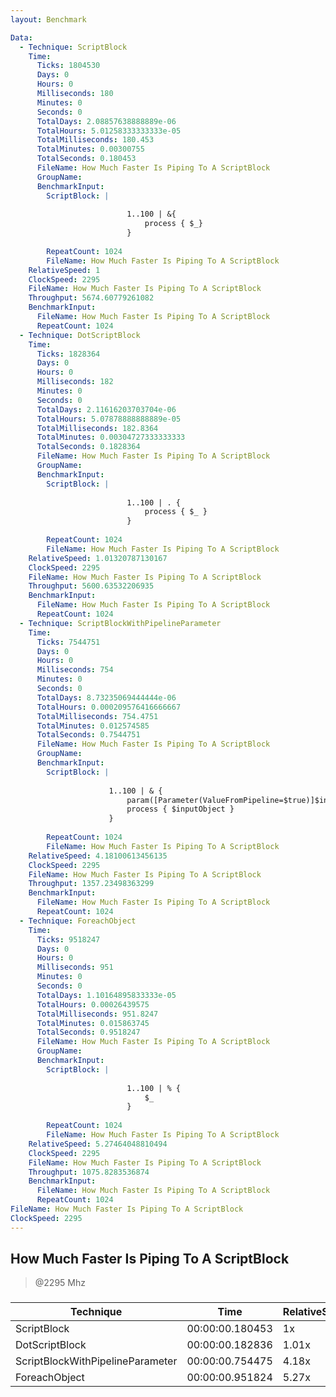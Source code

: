 ```yaml
---
layout: Benchmark

Data: 
  - Technique: ScriptBlock
    Time: 
      Ticks: 1804530
      Days: 0
      Hours: 0
      Milliseconds: 180
      Minutes: 0
      Seconds: 0
      TotalDays: 2.08857638888889e-06
      TotalHours: 5.01258333333333e-05
      TotalMilliseconds: 180.453
      TotalMinutes: 0.00300755
      TotalSeconds: 0.180453
      FileName: How Much Faster Is Piping To A ScriptBlock
      GroupName: 
      BenchmarkInput: 
        ScriptBlock: |
          
                          1..100 | &{
                              process { $_}
                          }
                      
        RepeatCount: 1024
        FileName: How Much Faster Is Piping To A ScriptBlock
    RelativeSpeed: 1
    ClockSpeed: 2295
    FileName: How Much Faster Is Piping To A ScriptBlock
    Throughput: 5674.60779261082
    BenchmarkInput: 
      FileName: How Much Faster Is Piping To A ScriptBlock
      RepeatCount: 1024
  - Technique: DotScriptBlock
    Time: 
      Ticks: 1828364
      Days: 0
      Hours: 0
      Milliseconds: 182
      Minutes: 0
      Seconds: 0
      TotalDays: 2.11616203703704e-06
      TotalHours: 5.07878888888889e-05
      TotalMilliseconds: 182.8364
      TotalMinutes: 0.00304727333333333
      TotalSeconds: 0.1828364
      FileName: How Much Faster Is Piping To A ScriptBlock
      GroupName: 
      BenchmarkInput: 
        ScriptBlock: |
          
                          1..100 | . {
                              process { $_ } 
                          }
                      
        RepeatCount: 1024
        FileName: How Much Faster Is Piping To A ScriptBlock
    RelativeSpeed: 1.01320787130167
    ClockSpeed: 2295
    FileName: How Much Faster Is Piping To A ScriptBlock
    Throughput: 5600.63532206935
    BenchmarkInput: 
      FileName: How Much Faster Is Piping To A ScriptBlock
      RepeatCount: 1024
  - Technique: ScriptBlockWithPipelineParameter
    Time: 
      Ticks: 7544751
      Days: 0
      Hours: 0
      Milliseconds: 754
      Minutes: 0
      Seconds: 0
      TotalDays: 8.73235069444444e-06
      TotalHours: 0.000209576416666667
      TotalMilliseconds: 754.4751
      TotalMinutes: 0.012574585
      TotalSeconds: 0.7544751
      FileName: How Much Faster Is Piping To A ScriptBlock
      GroupName: 
      BenchmarkInput: 
        ScriptBlock: |
          
                      1..100 | & {
                          param([Parameter(ValueFromPipeline=$true)]$inputobject)
                          process { $inputObject } 
                      }
                      
        RepeatCount: 1024
        FileName: How Much Faster Is Piping To A ScriptBlock
    RelativeSpeed: 4.18100613456135
    ClockSpeed: 2295
    FileName: How Much Faster Is Piping To A ScriptBlock
    Throughput: 1357.23498363299
    BenchmarkInput: 
      FileName: How Much Faster Is Piping To A ScriptBlock
      RepeatCount: 1024
  - Technique: ForeachObject
    Time: 
      Ticks: 9518247
      Days: 0
      Hours: 0
      Milliseconds: 951
      Minutes: 0
      Seconds: 0
      TotalDays: 1.10164895833333e-05
      TotalHours: 0.00026439575
      TotalMilliseconds: 951.8247
      TotalMinutes: 0.015863745
      TotalSeconds: 0.9518247
      FileName: How Much Faster Is Piping To A ScriptBlock
      GroupName: 
      BenchmarkInput: 
        ScriptBlock: |
          
                          1..100 | % {
                              $_
                          }            
                      
        RepeatCount: 1024
        FileName: How Much Faster Is Piping To A ScriptBlock
    RelativeSpeed: 5.27464048810494
    ClockSpeed: 2295
    FileName: How Much Faster Is Piping To A ScriptBlock
    Throughput: 1075.8283536874
    BenchmarkInput: 
      FileName: How Much Faster Is Piping To A ScriptBlock
      RepeatCount: 1024
FileName: How Much Faster Is Piping To A ScriptBlock
ClockSpeed: 2295
---
```

How Much Faster Is Piping To A ScriptBlock
------------------------------------------
> @2295 Mhz


### 


|Technique                       |Time           |RelativeSpeed|Throughput|
|--------------------------------|---------------|-------------|----------|
|ScriptBlock                     |00:00:00.180453|1x           |5674.61/s |
|DotScriptBlock                  |00:00:00.182836|1.01x        |5600.64/s |
|ScriptBlockWithPipelineParameter|00:00:00.754475|4.18x        |1357.23/s |
|ForeachObject                   |00:00:00.951824|5.27x        |1075.83/s |
